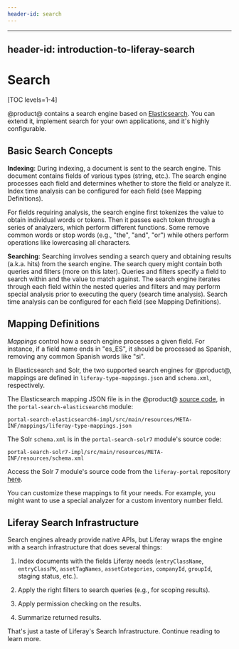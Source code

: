 ```yaml
---
header-id: search
---
```


---
header-id: introduction-to-liferay-search
---

# Search

[TOC levels=1-4]

@product@ contains a search engine based on [Elasticsearch](https://www.elastic.co/products/elasticsearch). You can 
extend it, implement search for your own applications, and it's highly
configurable. 

## Basic Search Concepts 

**Indexing**: During indexing, a document is sent to the search engine. This
document contains fields of various types (string, etc.). The search engine
processes each field and determines whether to store the field or analyze it.
Index time analysis can be configured for each field (see Mapping Definitions).

For fields requiring analysis, the search engine first tokenizes the value to
obtain individual words or tokens. Then it passes each token through a series of
analyzers, which perform different functions. Some remove common words or stop
words (e.g., "the", "and", "or") while others perform operations like
lowercasing all characters.

**Searching**: Searching involves sending a search query and obtaining results
(a.k.a. hits) from the search engine. The search query might contain both
queries and filters (more on this later). Queries and filters specify a
field to search within and the value to match against. The search engine
iterates through each field within the nested queries and filters and may
perform special analysis prior to executing the query (search time analysis).
Search time analysis can be configured for each field (see Mapping Definitions).

## Mapping Definitions 

_Mappings_ control how a search engine processes a given field. For instance,
if a field name ends in "es_ES", it should be processed as Spanish, removing any
common Spanish words like "si".

In Elasticsearch and Solr, the two supported search engines for @product@,
mappings are defined in `liferay-type-mappings.json` and `schema.xml`,
respectively.

The Elasticsearch mapping JSON file is in the @product@ 
[source code](https://github.com/liferay/liferay-portal),
in the `portal-search-elasticsearch6`  module:

    portal-search-elasticsearch6-impl/src/main/resources/META-INF/mappings/liferay-type-mappings.json

The Solr `schema.xml` is in the `portal-search-solr7` module's source code:

    portal-search-solr7-impl/src/main/resources/META-INF/resources/schema.xml

Access the Solr 7 module's source code from the `liferay-portal` repository 
[here](https://github.com/liferay/liferay-portal/blob/7.2.x/modules/apps/portal-search-solr7/portal-search-solr7-impl/src/main/resources/META-INF/resources/schema.xml).

You can customize these mappings to fit your needs. For example, you might want
to use a special analyzer for a custom inventory number field.

## Liferay Search Infrastructure 

Search engines already provide native APIs, but Liferay wraps the engine with
a search infrastructure that does several things:

1. Index documents with the fields Liferay needs (`entryClassName`,
   `entryClassPK`, `assetTagNames`, `assetCategories`, `companyId`, `groupId`,
   staging status, etc.).

2. Apply the right filters to search queries (e.g., for scoping
   results).

3.  Apply permission checking on the results.

4.  Summarize returned results.

That's just a taste of Liferay's Search Infrastructure. Continue reading to
learn more.
